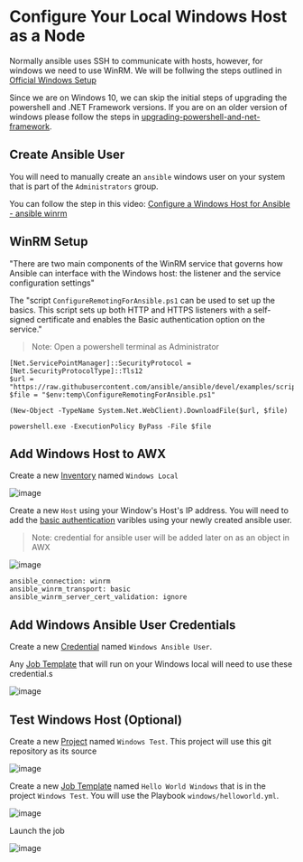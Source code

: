 # Configure Your Local Windows Host as a Node

Normally ansible uses SSH to communicate with hosts, however, for windows we need to use WinRM. We will be follwing the steps outlined in [Official Windows Setup](https://docs.ansible.com/ansible/latest/user_guide/windows_setup.html)

Since we are on Windows 10, we can skip the initial steps of upgrading the powershell and .NET Framework versions. If you are on an older version of windows please follow the steps in [upgrading-powershell-and-net-framework](https://docs.ansible.com/ansible/latest/user_guide/windows_setup.html#upgrading-powershell-and-net-framework).

## Create Ansible User

You will need to manually create an `ansible` windows user on your system that is part of the `Administrators` group. 

You can follow the step in this video: [Configure a Windows Host for Ansible - ansible winrm](https://www.youtube.com/watch?v=-vPXS8UuJoI&ab_channel=AnsiblePilot)

## WinRM Setup

"There are two main components of the WinRM service that governs how Ansible can interface with the Windows host: the listener and the service configuration settings" 

The "script `ConfigureRemotingForAnsible.ps1` can be used to set up the basics. This script sets up both HTTP and HTTPS listeners with a self-signed certificate and enables the Basic authentication option on the service."

>Note: Open a powershell terminal as Administrator

```
[Net.ServicePointManager]::SecurityProtocol = [Net.SecurityProtocolType]::Tls12
$url = "https://raw.githubusercontent.com/ansible/ansible/devel/examples/scripts/ConfigureRemotingForAnsible.ps1"
$file = "$env:temp\ConfigureRemotingForAnsible.ps1"

(New-Object -TypeName System.Net.WebClient).DownloadFile($url, $file)

powershell.exe -ExecutionPolicy ByPass -File $file
```

## Add Windows Host to AWX

Create a new [Inventory](https://docs.ansible.com/ansible-tower/latest/html/quickstart/create_inventory.html) named `Windows Local`

![image](https://user-images.githubusercontent.com/16169323/162064083-0a524e50-1699-4584-97b0-2bdea94c7cac.png)

Create a new `Host` using your Window's Host's IP address. You will need to add the [basic authentication](https://docs.ansible.com/ansible/latest/user_guide/windows_winrm.html#basic) varibles using your newly created ansible user. 

>Note: credential for ansible user will be added later on as an object in AWX

![image](https://user-images.githubusercontent.com/16169323/162782967-3372148f-ca4e-4a2b-851d-3167365db1ef.png)

```
ansible_connection: winrm
ansible_winrm_transport: basic
ansible_winrm_server_cert_validation: ignore
```

## Add Windows Ansible User Credentials

Create a new [Credential](https://docs.ansible.com/ansible-tower/latest/html/quickstart/create_credential.html) named `Windows Ansible User`. 

Any [Job Template](https://docs.ansible.com/ansible-tower/latest/html/quickstart/create_job.html) that will run on your Windows local will need to use these credential.s

![image](https://user-images.githubusercontent.com/16169323/162782640-ebccbaf4-69b3-4a95-b857-18a3f2e3f98e.png)

## Test Windows Host (Optional)

Create a new [Project](https://docs.ansible.com/ansible-tower/latest/html/quickstart/create_project.html) named `Windows Test`. This project will use this git repository as its source

![image](https://user-images.githubusercontent.com/16169323/163008644-1fd64ea9-cf8b-4751-8128-94c3f00080fa.png)

Create a new [Job Template](https://docs.ansible.com/ansible-tower/latest/html/quickstart/create_job.html) named `Hello World Windows` that is in the project `Windows Test`. You will use the Playbook `windows/helloworld.yml`. 

![image](https://user-images.githubusercontent.com/16169323/163008811-25ebfa81-e177-4560-9ac0-cebd68bf3673.png)

Launch the job

![image](https://user-images.githubusercontent.com/16169323/162069552-a6d32138-9d14-476c-a627-05633bf6ddd9.png)



